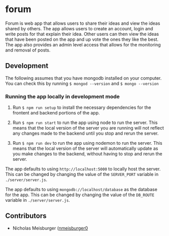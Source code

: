 # forum
Forum is web app that allows users to share their ideas and view the ideas shared by others. The app allows users to create an account, login and write posts for that explain their idea. Other users can then view the ideas that have been posted on the app and up vote the ones they like the best. The app also provides an admin level access that allows for the monitoring and removal of posts.

## Development 

The following assumes that you have mongodb installed on your computer. You can check this by running 
`$ mongod --version` and `$ mongo --version`

### Running the app locally in development mode

1. Run `$ npm run setup` to install the necessary dependencies for the frontent and backend portions of the app.

2. Run `$ npm run start` to run the app using node to run the server. This means that the local version of the server you are running will not reflect any changes made to the backend until you stop and rerun the server.

3. Run `$ npm run dev` to run the app using nodemon to run the server. This means that the local version of the server will automatically update as you make changes to the backend, without having to stop and rerun the server.

The app defaults to using `http://localhost:5000` to locally host the server. This can be changed by changing the value of the `SERVER_PORT` variable in `./server/server.js`.

The app defaults to using `mongodb://localhost/database` as the database for the app. This can be changed by changing the value of the `DB_ROUTE` variable in `./server/server.js`.

## Contributors
- Nicholas Meisburger ([nmeisburger0](https://github.com/nmeisburger0)
